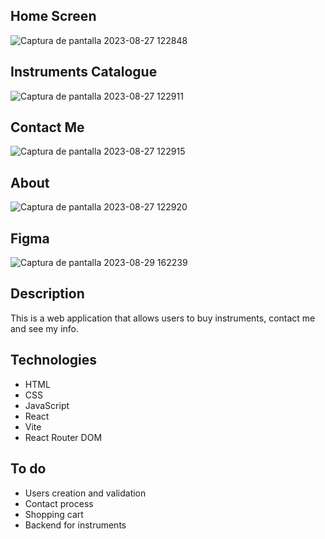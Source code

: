 ## Home Screen
![Captura de pantalla 2023-08-27 122848](https://github.com/dannycastilloo/Music-Shop/assets/76531494/b929013d-fa14-4925-a630-dec0a64742ed)
## Instruments Catalogue
![Captura de pantalla 2023-08-27 122911](https://github.com/dannycastilloo/Music-Shop/assets/76531494/4047095b-14b3-4e83-860e-4c773d850bb7)
## Contact Me
![Captura de pantalla 2023-08-27 122915](https://github.com/dannycastilloo/Music-Shop/assets/76531494/6f055b31-0f8d-4847-bdb5-f1bdc00c3648)
## About
![Captura de pantalla 2023-08-27 122920](https://github.com/dannycastilloo/Music-Shop/assets/76531494/5af42c7f-3d00-43fa-8a5a-5d68e9025f8e)

## Figma
![Captura de pantalla 2023-08-29 162239](https://github.com/dannycastilloo/Music-Shop/assets/76531494/f94c10c6-469a-4734-ab71-4b6117b643fd)

## Description
This is a web application that allows users to buy instruments, contact me and see my info.

## Technologies
- HTML
- CSS
- JavaScript
- React
- Vite
- React Router DOM

## To do
- Users creation and validation
- Contact process
- Shopping cart
- Backend for instruments
